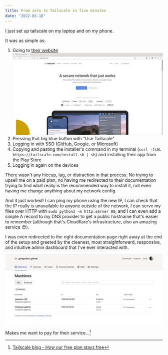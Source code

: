 ```yaml
---
title: From zero to Tailscale in five minutes
date: "2022-03-18"
---
```

I just set up tailscale on my laptop and on my phone.

It was as simple as:

1. Going to [their website](https://tailscale.com/)
    ![The Tailscale home page](/assets/images/tailscale-homepage.png)
2. Pressing that big blue button with "Use Tailscale"
3. Logging in with SSO (GitHub, Google, or Microsoft)
4. Copying and pasting the installer's command in my terminal (`curl -fsSL https://tailscale.com/install.sh | sh`) and installing their app from the Play Store
5. Logging in again on the devices

There wasn't any hiccup, lag, or distraction in that process. No trying to upsell me on a paid plan, no having me redirected to their documentation trying to find what really is the recommended way to install it, not even having me change anything about my network config.

And it just worked! I can ping my phone using the new IP, I can check that the IP really is unavailable to anyone outside of the network, I can serve my files over HTTP with `sudo python3 -m http.server 80`, and I can even add a simple A record to my DNS provider to get a public hostname that's easier to remember (although that's Cloudflare's infrastructure, also an amazing service 😊).

I was even redirected to the right documentation page right away at the end of the setup and greeted by the cleanest, most straightforward, responsive, and intuitive admin dashboard that I've ever interacted with.

![The Tailscale admin dashboard](/assets/images/tailscale-admin-dashboard.png)

Makes me want to pay for their service...[^1]

[^1]: [Tailscale blog - How our free plan stays free](https://tailscale.com/blog/free-plan/)